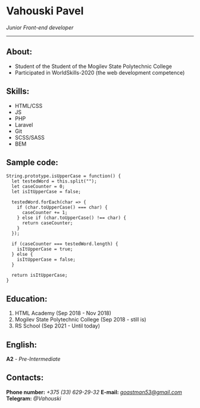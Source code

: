 # Vahouski Pavel 
*Junior Front-end developer*
___
## About:
* Student of the Student of the Mogilev State Polytechnic College
* Participated in WorldSkills-2020 (the web development competence)

## Skills:
* HTML/CSS
* JS
* PHP
* Laravel
* Git
* SCSS/SASS
* BEM

## Sample code:

```
String.prototype.isUpperCase = function() {
  let testedWord = this.split("");
  let caseCounter = 0;
  let isItUpperCase = false;

  testedWord.forEach(char => {
    if (char.toUpperCase() === char) {
      caseCounter += 1;
    } else if (char.toUpperCase() !== char) {
      return caseCounter;
    }
  });

  if (caseCounter === testedWord.length) {
    isItUpperCase = true;
  } else {
    isItUpperCase = false;
  }

  return isItUpperCase;
}
```
## Education:

1. HTML Academy (Sep 2018 - Nov 2018)
2. Mogilev State Polytechnic College (Sep 2018 - still is)
3. RS School (Sep 2021 - Until today)

## English:
**A2** - *Pre-Intermediate*

## Contacts:
**Phone number:** *+375 (33) 629-29-32*
**E-mail:** *goastman53@gmail.com*
**Telegram:** *@Vahouski*
